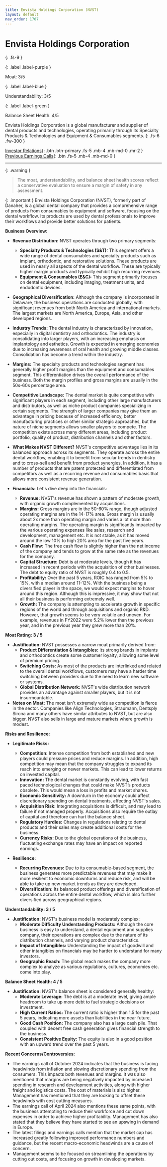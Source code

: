 ```yaml
---
title: Envista Holdings Corporation (NVST)
layout: default
nav_order: 1707
---
```


# Envista Holdings Corporation
{: .fs-9 }

{: .label .label-purple }

Moat: 3/5

{: .label .label-blue }

Understandability: 3/5

{: .label .label-green }

Balance Sheet Health: 4/5

Envista Holdings Corporation is a global manufacturer and supplier of dental products and technologies, operating primarily through its Specialty Products & Technologies and Equipment & Consumables segments.
{: .fs-6 .fw-300 }

[Investor Relations](https://www.google.com/search?q=NVST+investor+relations){: .btn .btn-primary .fs-5 .mb-4 .mb-md-0 .mr-2 }
[Previous Earnings Calls](https://discountingcashflows.com/company/NVST/transcripts/){: .btn .fs-5 .mb-4 .mb-md-0 }

---

{: .warning }
>The moat, understandability, and balance sheet health scores reflect a conservative evaluation to ensure a margin of safety in any assessment.



{: .important }
Envista Holdings Corporation (NVST), formerly part of Danaher, is a global dental company that provides a comprehensive range of products from consumables to equipment and software, focusing on the dental workflow. Its products are used by dental professionals to improve their workflows and provide better solutions for patients.

**Business Overview:**

*   **Revenue Distribution:** NVST operates through two primary segments:
    *   **Specialty Products & Technologies (S&T):** This segment offers a wide range of dental consumables and specialty products such as implant, orthodontic, and restorative solutions. These products are used in nearly all aspects of the dental workflow. These are typically higher margin products and typically exhibit high recurring revenues.
    *   **Equipment & Consumables (E&C):** This segment primarily focuses on dental equipment, including imaging, treatment units, and endodontic devices.
*   **Geographical Diversification:** Although the company is incorporated in Delaware, the business operations are conducted globally, with significant revenues from both North America and international markets. The largest markets are North America, Europe, Asia, and other developed regions.
*   **Industry Trends:** The dental industry is characterized by innovation, especially in digital dentistry and orthodontics. The industry is consolidating into larger players, with an increasing emphasis on implantology and esthetics. Growth is expected in emerging economies due to increasing awareness of oral health and growing middle classes. Consolidation has become a trend within the industry.
*   **Margins:** The specialty products and technologies segment has generally higher profit margins than the equipment and consumables segment. This differentiation drives the overall performance of the business. Both the margin profiles and gross margins are usually in the 50s-60s percentage area.
*   **Competitive Landscape:** The dental market is quite competitive with significant players in each segment, including other large manufacturers and distributors, as well as niche product companies specializing in certain segments. The strength of larger companies may give them an advantage in pricing because of increased efficiency, better manufacturing practices or other similar strategic approaches, but the nature of niche segments allows smaller players to compete. The competition exists across many different areas, including product portfolio, quality of product, distribution channels and other factors.
*   **What Makes NVST Different?** NVST's competitive advantage lies in its balanced approach across its segments. They operate across the entire dental workflow, enabling it to benefit from secular trends in dentistry and to cross-sell and benefit from product synergies. In addition, it has a number of products that are patent protected and differentiated from competitors as well as a recurring revenue and consumables basis that allows more consistent revenue generation.
*   **Financials:** Let's dive deep into the financials:

    *   **Revenue:** NVST's revenue has shown a pattern of moderate growth, with organic growth complemented by acquisitions.
    *   **Margins:** Gross margins are in the 50-60% range, though adjusted operating margins are in the 14-17% area. Gross margin is usually about 2x more than operating margin and varies a lot more than operating margins. The operating margin is significantly impacted by the various operating expenses like sales, research and development, management etc. It is not stable, as it has moved around the low 10% to high 20% area for the past five years.
    *   **Cash Flow:** The free cash flow is slightly higher than the net income of the company and tends to grow at the same rate as the revenues for the company.
    *   **Capital Structure:** Debt is at moderate levels, though it has increased in recent periods with the acquisition of other businesses. The debt to equity ratio of NVST is roughly 0.4 to 0.5.
    *   **Profitability:** Over the past 5 years, ROIC has ranged from 5% to 15%, with a median around 11-12%. With the business being a diversified player in the space, we would expect margins to hover around this region. Although this is impressive, it may show that not all their business is performing extremely well.
    *   **Growth:** The company is attempting to accelerate growth in specific regions of the world and through acquisitions and organic R&D. However, that growth seems to be very volatile and uneven. For example, revenues in FY2022 were 5.2% lower than the previous year, and in the previous year they grew more than 20%.

**Moat Rating: 3 / 5**

*   **Justification:** NVST possesses a narrow moat primarily derived from:
    *   **Product Differentiation & Intangibles:** Its strong brands in implants and orthodontics create some customer loyalty, allowing some level of premium pricing.
    *   **Switching Costs:** As most of the products are interlinked and related to the overall dental workflows, customers may have a harder time switching between providers due to the need to learn new software or systems.
    *   **Global Distribution Network:** NVST's wide distribution network provides an advantage against smaller players, but it is not insurmountable.
*   **Notes on Moat:** The moat isn't extremely wide as competition is fierce in the sector. Companies like Align Technologies, Straumann, Dentsply Sirona and many others have similar attributes to NVST, but are also bigger. NVST also sells in large and mature markets where growth is modest.

**Risks and Resilience:**

*   **Legitimate Risks:**
     *   **Competition:** Intense competition from both established and new players could pressure prices and reduce margins. In addition, high competition may mean that the company struggles to expand its reach into emerging or newer markets. This can lead to lower returns on invested capital.
    *   **Innovation:** The dental market is constantly evolving, with fast paced technological changes that could make NVST’s products obsolete. This would mean a loss in profits and market shares. 
    *   **Economic Sensitivity:** A downturn in the economy could affect discretionary spending on dental treatments, affecting NVST's sales. 
    *   **Acquisition Risk:** Integrating acquisitions is difficult, and may lead to failure if not managed properly. Acquisitions also require the outlay of capital and therefore can hurt the balance sheet. 
    *   **Regulatory Hurdles:** Changes in regulations relating to dental products and their sales may create additional costs for the business.
    *   **Currency Risks:** Due to the global operations of the business, fluctuating exchange rates may have an impact on reported earnings.

*   **Resilience:**
    *  **Recurring Revenues:** Due to its consumable-based segment, the business generates more predictable revenues that may make it more resilient to economic downturns and reduce risk, and will be able to take up new market trends as they are developed.
    * **Diversification:** Its balanced product offerings and diversification of operations across the entire dental workflow, which is also further diversified across geographical regions.

**Understandability: 3 / 5**

*   **Justification:** NVST's business model is moderately complex:
    *   **Moderate Difficulty Understanding Products:** Although the core business is easy to understand, a dental equipment and supplies company, their operations are complex due to the nature of its distribution channels, and varying product characteristics.
    *   **Impact of Intangibles:** Understanding the impact of goodwill and other intangibles on financials may be harder to understand for many investors.
    *   **Geographic Reach:** The global reach makes the company more complex to analyze as various regulations, cultures, economies etc. come into play.

**Balance Sheet Health: 4 / 5**

*   **Justification:** NVST's balance sheet is considered generally healthy:
    *   **Moderate Leverage:** The debt is at a moderate level, giving ample headroom to take up more debt to fuel strategic decisions or investment.
    *   **High Current Ratios:** The current ratio is higher than 1.5 for the past 5 years, indicating more assets than liabilities in the near future.
    *   **Good Cash Position:** The company also has a large cash pile. That coupled with decent free cash generation gives financial strength to the business.
    *   **Consistent Positive Equity:** The equity is also in a good position with an upward trend over the past 5 years.

**Recent Concerns/Controversies:**

*   The earnings call of October 2024 indicates that the business is facing headwinds from inflation and slowing discretionary spending from the consumers. This impacts both revenues and margins. It was also mentioned that margins are being negatively impacted by increased spending in research and development activities, along with higher freight and logistics costs. The cost of materials is also higher. Management has mentioned that they are looking to offset these headwinds with cost cutting measures.
 *   The earnings call of April 2024 also mentions these same points, with the business attempting to reduce their workforce and cut down expenses in order to achieve higher profitability. Management has also stated that they believe they have started to see an upswing in demand in Europe.
 *    The latest filings and earnings calls mention that the market cap has increased greatly following improved performance numbers and guidance, but the recent macro-economic headwinds are a cause of concern.
*   Management seems to be focused on streamlining the operations by cutting out costs, and focusing on growth in developing markets.

